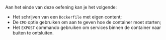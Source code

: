 Aan het einde van deze oefening kan je het volgende:

* Het schrijven van een `Dockerfile` met eigen content;
* De `CMD` optie gebruiken om aan te geven hoe de container moet starten;
* Het `EXPOST` commando gebruiken om services binnen de container naar buiten te ontsluiten.
